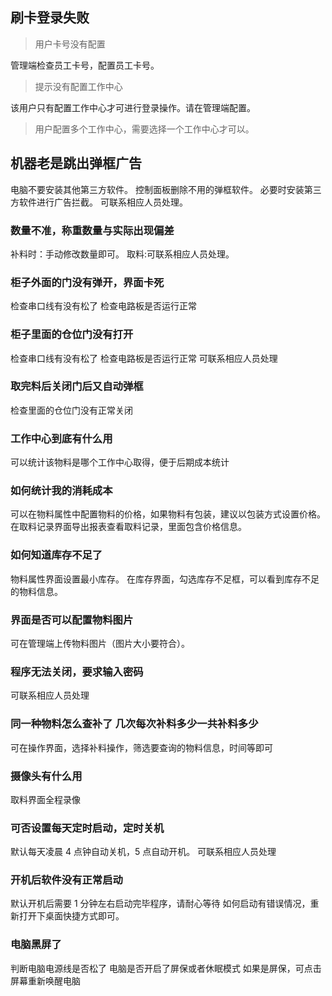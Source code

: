 ## 刷卡登录失败

> 用户卡号没有配置

管理端检查员工卡号，配置员工卡号。

> 提示没有配置工作中心

该用户只有配置工作中心才可进行登录操作。请在管理端配置。

> 用户配置多个工作中心，需要选择一个工作中心才可以。

## 机器老是跳出弹框广告

电脑不要安装其他第三方软件。
控制面板删除不用的弹框软件。
必要时安装第三方软件进行广告拦截。
可联系相应人员处理。

### 数量不准，称重数量与实际出现偏差

补料时：手动修改数量即可。
取料:可联系相应人员处理。

### 柜子外面的门没有弹开，界面卡死

检查串口线有没有松了
检查电路板是否运行正常

### 柜子里面的仓位门没有打开

检查串口线有没有松了
检查电路板是否运行正常
可联系相应人员处理

### 取完料后关闭门后又自动弹框

检查里面的仓位门没有正常关闭

### 工作中心到底有什么用

可以统计该物料是哪个工作中心取得，便于后期成本统计

### 如何统计我的消耗成本

可以在物料属性中配置物料的价格，如果物料有包装，建议以包装方式设置价格。
在取料记录界面导出报表查看取料记录，里面包含价格信息。

### 如何知道库存不足了

物料属性界面设置最小库存。
在库存界面，勾选库存不足框，可以看到库存不足的物料信息。

### 界面是否可以配置物料图片

可在管理端上传物料图片（图片大小要符合）。

### 程序无法关闭，要求输入密码

可联系相应人员处理

### 同一种物料怎么查补了 几次每次补料多少一共补料多少

可在操作界面，选择补料操作，筛选要查询的物料信息，时间等即可

### 摄像头有什么用

取料界面全程录像

### 可否设置每天定时启动，定时关机

默认每天凌晨 4 点钟自动关机，5 点自动开机。
可联系相应人员处理

### 开机后软件没有正常启动

默认开机后需要 1 分钟左右启动完毕程序，请耐心等待
如何启动有错误情况，重新打开下桌面快捷方式即可。

### 电脑黑屏了

判断电脑电源线是否松了
电脑是否开启了屏保或者休眠模式
如果是屏保，可点击屏幕重新唤醒电脑
